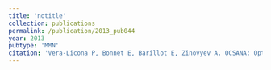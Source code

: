 ```yaml
---
title: 'notitle'
collection: publications
permalink: /publication/2013_pub044
year: 2013
pubtype: 'MMN'
citation: 'Vera-Licona P, Bonnet E, Barillot E, Zinovyev A. OCSANA: Optimal Combinations of  Interventions from Network Analysis. 2013. <i>Bioinformatics</i> <b>15</b>:29: 1571-1573.'
---
```

